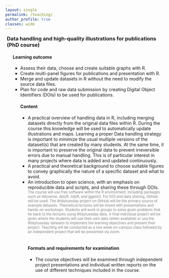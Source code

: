 ```yaml
---
layout: single
permalink: /teaching/
author_profile: true
classes: wide
---
```


<head>
    <link rel="stylesheet" href="https://cdnjs.cloudflare.com/ajax/libs/font-awesome/6.0.0-beta3/css/all.min.css">
    <style>    
        h3 {
            margin-top: 0;
            margin-bottom: 0;
            padding-left: 5px;
        }
        .intro ul {
            margin-top: 4px;
            margin-bottom: 0;
            list-style-type: square
        }
        .intro p {
            margin-top: 0;
            margin-bottom: 0;
            color:gray;
            font-size: 80%;
        }
        .toggle-content {
            display: none; /* Hide content by default */
            opacity: 0; /* Start hidden */
            max-height: 0; /* Start hidden */
            overflow: hidden; /* Prevents content overflow */
            transition: max-height 0.5s ease, opacity 0.5s ease; /* Smooth transition */
            margin-bottom: 20px;
            font-size: 80%;
        }
        .toggle-button {
            cursor: pointer;
            display: flex;
            align-items: center;
            user-select: none; /* Prevent text selection */
            margin-bottom: 15px; /* Add bottom margin for gap */
        }
        .toggle-button .fas {
            margin-left: 10px;
            transition: transform 0.3s;
        }
        .toggle-button.active .fas {
            transform: rotate(90deg);
        }
        .toggle-content.show {
            display: block;
            opacity: 1;
            max-height: 1000px; /* Large enough to display the content */
        }
        .youtube-container {
            position: relative;
            width: 66.66%; /* Set width to 2/3 of the container */
            max-width: 100%; /* Ensure it doesn't exceed the container's width */
            padding-bottom: 37.5%; /* Aspect ratio 16:9 */
            height: 0;
            margin-bottom: 40px; /* Add some space below the video */
        }
        .youtube-iframe {
            position: absolute;
            top: 0;
            left: 0;
            width: 100%;
            height: 100%;
        }
        @media (max-width: 600px) {
            .youtube-container {
                width: 100%; /* Full width on small screens */
                max-width: none; /* Remove max width on small screens */
            }
        }
    </style>
</head>
<body>
    <div class="intro">
        <h3>Data handling and high-quality illustrations for publications (PhD course)</h3> 
        <ul>
            <h4>Learning outcome</h4>
            <ul>
            <li> Assess their data, choose and create suitable graphs with R.
            <li> Create multi-panel figures for publications and presentation with R.
            <li>Merge and update datasets in R without the need to modify the source data files.
            <li>Plan for code and raw data submission by creating Digital Object Identifiers (DOIs) to be used for publications.<br>
            <h4>Content</h4>
            <ul>
            <li>A practical overview of handling data in R, including merging datasets directly from the original data files within R. During the course this knowledge will be used to automatically update illustrations and maps. Learning a proper Data handling strategy is important to minimize the usual multiple versions of the dataset(s) that are created by many students. At the same time, it is important to preserve the original data to prevent irreversible errors due to manual handling. This is of particular interest in many projects where data is added and updated continuously.
                <li>A practical and theoretical background to choose suitable figures to convey graphically the nature of a specific dataset and what to avoid.
                <li>An introduction to open science, with an emphasis on reproducible data and scripts, and sharing these through DOIs.
                <p>The course will use free software within the R environment, including packages such as tidyverse, dplyR, tidyR, and ggplot2. For DOI and data sharing, GitHub will be used. The #tidytuesday project on GitHub will be the primary source of example datasets. Theoretical lectures will be mixed with presentations and hands-on workshops. Students will work in groups to solve given problems that tie back to the lectures using #tidytuesday data. A final individual project will be given where the students will use their own data (when available) or use the #tidytuesday datasets to implement the learning objectives and present their project. Teaching will be conducted as a one week on-campus class followed by an independent project that will be presented via zoom.</p><br>
            <h4>Formats and requirements for examination</h4>
            <ul>
                <li>The course objectives will be examined through independent project presentations and individual written reports on the use of different techniques included in the course. 